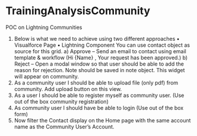 # TrainingAnalysisCommunity
POC on Lightning Communities 
1)	Below is what we need to achieve using two different approaches
•	Visualforce Page 
•	Lightning Component
 	You can use contact object as source for this grid. 
a)	Approve – Send an email to contact using email template & workflow (Hi {Name} , Your request has been approved.)
b)	Reject – Open a modal window so that user should be able to add the reason for rejection. Note should be saved in note object.
 This widget will appear on community.
2)	 As a community user I should be able to upload file (only pdf) from community. Add upload button on this view.
3)	As a user I should be able to register myself as community user. (Use out of the box community registration)
4)	As community user I should have be able to login (Use out of the box form)
5)	Now filter the Contact display on the Home page with the same account name as the Community User’s Account.

